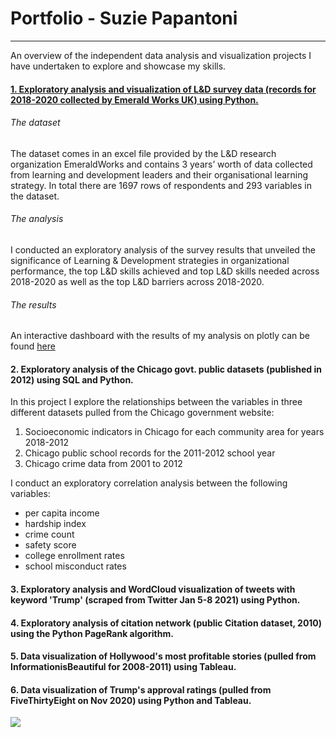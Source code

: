 # Portfolio - Suzie Papantoni
----------------
An overview of the independent data analysis and visualization projects I have undertaken to explore and showcase my skills.

#### [1. Exploratory analysis and visualization of L&D survey data (records for 2018-2020 collected by Emerald Works UK) using Python.](https://nbviewer.jupyter.org/github/SuzieP/Portfolio/blob/master/EmeraldWorks%20L%26D%20survey%20analysis%20and%20dashboard.ipynb)
###### The dataset

The dataset comes in an excel file provided by the L&D research organization EmeraldWorks and contains 3 years’ worth of data collected from learning and development leaders and their organisational learning strategy.  In total there are 1697 rows of respondents and 293 variables in the dataset.

###### The analysis

I conducted an exploratory analysis of the survey results that unveiled the significance of Learning & Development strategies in organizational performance, the top L&D skills achieved and top L&D skills needed across 2018-2020 as well as the top L&D barriers across 2018-2020.

###### The results 

An interactive dashboard with the results of my analysis on plotly can be found [here](https://chart-studio.plotly.com/~spap/7/ew-ld-data-2018-2020/)


#### 2. Exploratory analysis of the Chicago govt. public datasets (published in 2012) using SQL and Python.
In this project I explore the relationships between the variables in three different datasets pulled from the Chicago government website: 
 1. Socioeconomic indicators in Chicago for each community area for years 2018-2012
 2. Chicago public school records for the 2011-2012 school year
 3. Chicago crime data from 2001 to 2012  

I conduct an exploratory correlation analysis between the following variables:
* per capita income
* hardship index
* crime count
* safety score
* college enrollment rates
* school misconduct rates

#### 3. Exploratory analysis and WordCloud visualization of tweets with keyword 'Trump' (scraped from Twitter Jan 5-8 2021) using Python.

#### 4. Exploratory analysis of citation network (public Citation dataset, 2010) using the Python PageRank algorithm. 

#### 5. Data visualization of Hollywood's most profitable stories (pulled from InformationisBeautiful for 2008-2011) using Tableau.

#### 6. Data visualization of Trump's approval ratings (pulled from FiveThirtyEight on Nov 2020) using Python and Tableau.

<div class='tableauPlaceholder' id='viz1612443264380' style='position: relative'>
<noscript>
<a href='#'><img alt=' ' src='https:&#47;&#47;public.tableau.com&#47;static&#47;images&#47;Ho&#47;HowpopularisDonaldTrump&#47;Sheet1&#47;1_rss.png' style='border: none' /></a></noscript><object class='tableauViz'  style='display:none;'><param name='host_url' value='https%3A%2F%2Fpublic.tableau.com%2F' /> <param name='embed_code_version' value='3' /> <param name='site_root' value='' /><param name='name' value='HowpopularisDonaldTrump&#47;Sheet1' /><param name='tabs' value='no' /><param name='toolbar' value='yes' /><param name='static_image' value='https:&#47;&#47;public.tableau.com&#47;static&#47;images&#47;Ho&#47;HowpopularisDonaldTrump&#47;Sheet1&#47;1.png' /> <param name='animate_transition' value='yes' /><param name='display_static_image' value='yes' /><param name='display_spinner' value='yes' /><param name='display_overlay' value='yes' /><param name='display_count' value='yes' /><param name='language' value='en' /></object></div>
<br>

